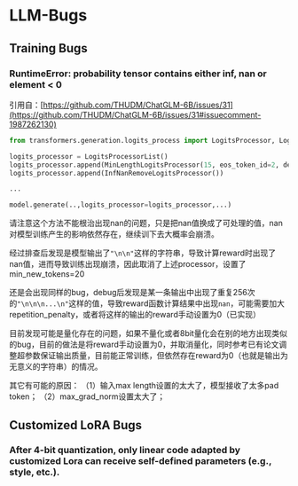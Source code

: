 # LLM-Bugs

## Training Bugs

### RuntimeError: probability tensor contains either inf, nan or element < 0

引用自：[https://github.com/THUDM/ChatGLM-6B/issues/31](https://github.com/THUDM/ChatGLM-6B/issues/31#issuecomment-1987262130)

```python
from transformers.generation.logits_process import LogitsProcessor, LogitsProcessorList, InfNanRemoveLogitsProcessor, MinLengthLogitsProcessor

logits_processor = LogitsProcessorList()
logits_processor.append(MinLengthLogitsProcessor(15, eos_token_id=2, device='cuda'))
logits_processor.append(InfNanRemoveLogitsProcessor())

...

model.generate(..,logits_processor=logits_processor,...)
```

请注意这个方法不能根治出现nan的问题，只是把nan值换成了可处理的值，nan对模型训练产生的影响依然存在，继续训下去大概率会崩溃。

经过排查后发现是模型输出了`"\n\n"`这样的字符串，导致计算reward时出现了nan值，进而导致训练出现崩溃，因此取消了上述processor，设置了min_new_tokens=20

还是会出现同样的bug，debug后发现是某一条输出中出现了重复256次的`"\n\n\n...\n"`这样的值，导致reward函数计算结果中出现`nan`，可能需要加大repetition_penalty，或者将这样的输出的reward手动设置为0（已实现）

目前发现可能是量化存在的问题，如果不量化或者8bit量化会在别的地方出现类似的bug，目前的做法是将reward手动设置为0，并取消量化，同时参考已有论文调整超参数保证输出质量，目前能正常训练，但依然存在reward为0（也就是输出为无意义的字符串）的情况。

其它有可能的原因：
（1）输入max length设置的太大了，模型接收了太多pad token；
（2）max_grad_norm设置太大了；

## Customized LoRA Bugs

### After 4-bit quantization, only linear code adapted by customized Lora can receive self-defined parameters (e.g., style, etc.).

